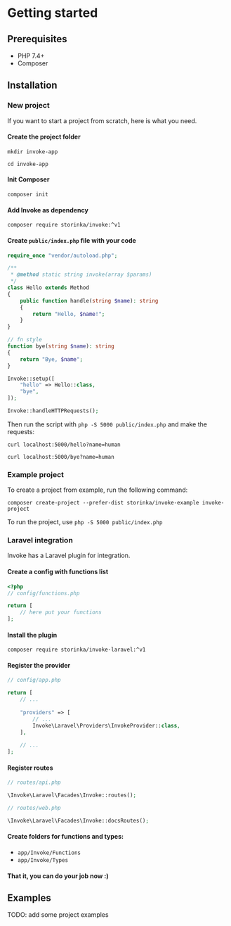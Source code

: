 # Getting started

## Prerequisites

- PHP 7.4+
- Composer

## Installation

### New project

If you want to start a project from scratch, here is what you need.

#### Create the project folder

```shell
mkdir invoke-app

cd invoke-app
```

#### Init Composer

```shell
composer init
```

#### Add Invoke as dependency

```shell
composer require storinka/invoke:^v1
```

#### Create `public/index.php` file with your code

```php
require_once "vendor/autoload.php";

/**
 * @method static string invoke(array $params)
 */
class Hello extends Method
{
    public function handle(string $name): string
    {
        return "Hello, $name!";
    }
}

// fn style
function bye(string $name): string
{
    return "Bye, $name";
}

Invoke::setup([
    "hello" => Hello::class,
    "bye",
]);

Invoke::handleHTTPRequests();
```

Then run the script with `php -S 5000 public/index.php` and make the requests:

```shell
curl localhost:5000/hello?name=human

curl localhost:5000/bye?name=human
```

### Example project

To create a project from example, run the following command:

```shell
composer create-project --prefer-dist storinka/invoke-example invoke-project
```

To run the project, use `php -S 5000 public/index.php`

### Laravel integration

Invoke has a Laravel plugin for integration.

#### Create a config with functions list

```php
<?php
// config/functions.php

return [
    // here put your functions
];
```

#### Install the plugin

```shell
composer require storinka/invoke-laravel:^v1
```

#### Register the provider

```php
// config/app.php

return [
    // ...
    
    "providers" => [
        // ...
        Invoke\Laravel\Providers\InvokeProvider::class,
    ],
    
    // ...
];
```

#### Register routes

```php
// routes/api.php

\Invoke\Laravel\Facades\Invoke::routes();
```

```php
// routes/web.php

\Invoke\Laravel\Facades\Invoke::docsRoutes();
```

#### Create folders for functions and types:

- `app/Invoke/Functions`
- `app/Invoke/Types`

#### That it, you can do your job now :)

## Examples

TODO: add some project examples
